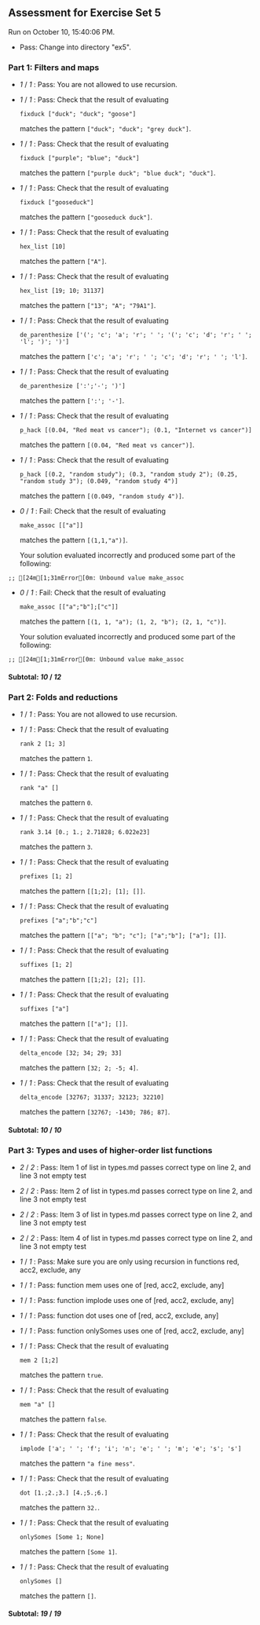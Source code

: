 ## Assessment for Exercise Set 5

Run on October 10, 15:40:06 PM.

+ Pass: Change into directory "ex5".

### Part 1: Filters and maps

+  _1_ / _1_ : Pass: You are not allowed to use recursion.

   



+  _1_ / _1_ : Pass: 
Check that the result of evaluating
   ```
   fixduck ["duck"; "duck"; "goose"]
   ```
   matches the pattern `["duck"; "duck"; "grey duck"]`.

   




+  _1_ / _1_ : Pass: 
Check that the result of evaluating
   ```
   fixduck ["purple"; "blue"; "duck"]
   ```
   matches the pattern `["purple duck"; "blue duck"; "duck"]`.

   




+  _1_ / _1_ : Pass: 
Check that the result of evaluating
   ```
   fixduck ["gooseduck"]
   ```
   matches the pattern `["gooseduck duck"]`.

   




+  _1_ / _1_ : Pass: 
Check that the result of evaluating
   ```
   hex_list [10]
   ```
   matches the pattern `["A"]`.

   




+  _1_ / _1_ : Pass: 
Check that the result of evaluating
   ```
   hex_list [19; 10; 31137]
   ```
   matches the pattern `["13"; "A"; "79A1"]`.

   




+  _1_ / _1_ : Pass: 
Check that the result of evaluating
   ```
   de_parenthesize ['('; 'c'; 'a'; 'r'; ' '; '('; 'c'; 'd'; 'r'; ' '; 'l'; ')'; ')']
   ```
   matches the pattern `['c'; 'a'; 'r'; ' '; 'c'; 'd'; 'r'; ' '; 'l']`.

   




+  _1_ / _1_ : Pass: 
Check that the result of evaluating
   ```
   de_parenthesize [':';'-'; ')']
   ```
   matches the pattern `[':'; '-']`.

   




+  _1_ / _1_ : Pass: 
Check that the result of evaluating
   ```
   p_hack [(0.04, "Red meat vs cancer"); (0.1, "Internet vs cancer")]
   ```
   matches the pattern `[(0.04, "Red meat vs cancer")]`.

   




+  _1_ / _1_ : Pass: 
Check that the result of evaluating
   ```
   p_hack [(0.2, "random study"); (0.3, "random study 2"); (0.25, "random study 3"); (0.049, "random study 4")]
   ```
   matches the pattern `[(0.049, "random study 4")]`.

   




+  _0_ / _1_ : Fail: 
Check that the result of evaluating
   ```
   make_assoc [["a"]]
   ```
   matches the pattern `[(1,1,"a")]`.

   


   Your solution evaluated incorrectly and produced some part of the following:

 ` ;;
[24m[1;31mError[0m: Unbound value make_assoc
`


+  _0_ / _1_ : Fail: 
Check that the result of evaluating
   ```
   make_assoc [["a";"b"];["c"]]
   ```
   matches the pattern `[(1, 1, "a"); (1, 2, "b"); (2, 1, "c")]`.

   


   Your solution evaluated incorrectly and produced some part of the following:

 ` ;;
[24m[1;31mError[0m: Unbound value make_assoc
`


#### Subtotal: _10_ / _12_

### Part 2: Folds and reductions

+  _1_ / _1_ : Pass: You are not allowed to use recursion.

   



+  _1_ / _1_ : Pass: 
Check that the result of evaluating
   ```
   rank 2 [1; 3]
   ```
   matches the pattern `1`.

   




+  _1_ / _1_ : Pass: 
Check that the result of evaluating
   ```
   rank "a" []
   ```
   matches the pattern `0`.

   




+  _1_ / _1_ : Pass: 
Check that the result of evaluating
   ```
   rank 3.14 [0.; 1.; 2.71828; 6.022e23]
   ```
   matches the pattern `3`.

   




+  _1_ / _1_ : Pass: 
Check that the result of evaluating
   ```
   prefixes [1; 2]
   ```
   matches the pattern `[[1;2]; [1]; []]`.

   




+  _1_ / _1_ : Pass: 
Check that the result of evaluating
   ```
   prefixes ["a";"b";"c"]
   ```
   matches the pattern `[["a"; "b"; "c"]; ["a";"b"]; ["a"]; []]`.

   




+  _1_ / _1_ : Pass: 
Check that the result of evaluating
   ```
   suffixes [1; 2]
   ```
   matches the pattern `[[1;2]; [2]; []]`.

   




+  _1_ / _1_ : Pass: 
Check that the result of evaluating
   ```
   suffixes ["a"]
   ```
   matches the pattern `[["a"]; []]`.

   




+  _1_ / _1_ : Pass: 
Check that the result of evaluating
   ```
   delta_encode [32; 34; 29; 33]
   ```
   matches the pattern `[32; 2; -5; 4]`.

   




+  _1_ / _1_ : Pass: 
Check that the result of evaluating
   ```
   delta_encode [32767; 31337; 32123; 32210]
   ```
   matches the pattern `[32767; -1430; 786; 87]`.

   




#### Subtotal: _10_ / _10_

### Part 3: Types and uses of higher-order list functions

+  _2_ / _2_ : Pass: Item 1 of list in types.md passes correct type on line 2, and line 3 not empty test

+  _2_ / _2_ : Pass: Item 2 of list in types.md passes correct type on line 2, and line 3 not empty test

+  _2_ / _2_ : Pass: Item 3 of list in types.md passes correct type on line 2, and line 3 not empty test

+  _2_ / _2_ : Pass: Item 4 of list in types.md passes correct type on line 2, and line 3 not empty test

+  _1_ / _1_ : Pass: Make sure you are only using recursion in functions red, acc2, exclude, any

   



+  _1_ / _1_ : Pass: function mem uses one of [red, acc2, exclude, any]

+  _1_ / _1_ : Pass: function implode uses one of [red, acc2, exclude, any]

+  _1_ / _1_ : Pass: function dot uses one of [red, acc2, exclude, any]

+  _1_ / _1_ : Pass: function onlySomes uses one of [red, acc2, exclude, any]

+  _1_ / _1_ : Pass: 
Check that the result of evaluating
   ```
   mem 2 [1;2]
   ```
   matches the pattern `true`.

   




+  _1_ / _1_ : Pass: 
Check that the result of evaluating
   ```
   mem "a" []
   ```
   matches the pattern `false`.

   




+  _1_ / _1_ : Pass: 
Check that the result of evaluating
   ```
   implode ['a'; ' '; 'f'; 'i'; 'n'; 'e'; ' '; 'm'; 'e'; 's'; 's']
   ```
   matches the pattern `"a fine mess"`.

   




+  _1_ / _1_ : Pass: 
Check that the result of evaluating
   ```
   dot [1.;2.;3.] [4.;5.;6.]
   ```
   matches the pattern `32.`.

   




+  _1_ / _1_ : Pass: 
Check that the result of evaluating
   ```
   onlySomes [Some 1; None]
   ```
   matches the pattern `[Some 1]`.

   




+  _1_ / _1_ : Pass: 
Check that the result of evaluating
   ```
   onlySomes []
   ```
   matches the pattern `[]`.

   




#### Subtotal: _19_ / _19_

